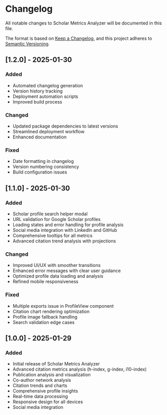 # Changelog

All notable changes to Scholar Metrics Analyzer will be documented in this file.

The format is based on [Keep a Changelog](https://keepachangelog.com/en/1.0.0/),
and this project adheres to [Semantic Versioning](https://semver.org/spec/v2.0.0.html).

## [1.2.0] - 2025-01-30

### Added
- Automated changelog generation
- Version history tracking
- Deployment automation scripts
- Improved build process

### Changed
- Updated package dependencies to latest versions
- Streamlined deployment workflow
- Enhanced documentation

### Fixed
- Date formatting in changelog
- Version numbering consistency
- Build configuration issues

## [1.1.0] - 2025-01-30

### Added
- Scholar profile search helper modal
- URL validation for Google Scholar profiles
- Loading states and error handling for profile analysis
- Social media integration with LinkedIn and GitHub
- Comprehensive tooltips for all metrics
- Advanced citation trend analysis with projections

### Changed
- Improved UI/UX with smoother transitions
- Enhanced error messages with clear user guidance
- Optimized profile data loading and analysis
- Refined mobile responsiveness

### Fixed
- Multiple exports issue in ProfileView component
- Citation chart rendering optimization
- Profile image fallback handling
- Search validation edge cases

## [1.0.0] - 2025-01-29

### Added
- Initial release of Scholar Metrics Analyzer
- Advanced citation metrics analysis (h-index, g-index, i10-index)
- Publication analysis and visualization
- Co-author network analysis
- Citation trends and charts
- Comprehensive profile insights
- Real-time data processing
- Responsive design for all devices
- Social media integration